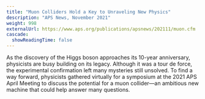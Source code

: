 ```yaml
---
title: "Muon Colliders Hold a Key to Unraveling New Physics"
description: "APS News, November 2021"
weight: 998
externalUrl: https://www.aps.org/publications/apsnews/202111/muon.cfm
cascade:
  showReadingTime: false
---
```


As the discovery of the Higgs boson approaches its 10-year anniversary, physicists are busy building on its legacy. Although it was a tour de force, the experimental confirmation left many mysteries still unsolved. To find a way forward, physicists gathered virtually for a symposium at the 2021 APS April Meeting to discuss the potential for a muon collider—an ambitious new machine that could help answer many questions.